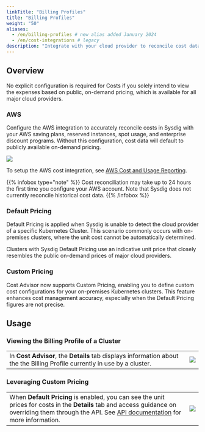 ```yaml
---
linkTitle: "Billing Profiles"
title: "Billing Profiles"
weight: "50"
aliases:
  - /en/billing-profiles # new alias added January 2024
  - /en/cost-integrations # legacy
description: "Integrate with your cloud provider to reconcile cost data with your specific costs, leverage Sysdig's Default Pricing, or define your own Pricing."
---
```


## Overview

No explicit configuration is required for Costs if you solely intend to view the expenses based on public, on-demand pricing, which is available for all major cloud providers.

### AWS

Configure the AWS integration to accurately reconcile costs in Sysdig with your AWS saving plans, reserved instances, spot usage, and enterprise discount programs. Without this configuration, cost data will default to publicly available on-demand pricing.

![](/image/cost_private_billing.png)

To setup the AWS cost integration, see [AWS Cost and Usage Reporting](/en/aws-cost-and-usage-reporting).

{{% infobox type="note" %}}
Cost reconciliation may take up to 24 hours the first time you configure your AWS account. Note that Sysdig does not currently reconcile historical cost data.
{{% /infobox %}}

### Default Pricing

Default Pricing is applied when Sysdig is unable to detect the cloud provider of a specific Kubernetes Cluster. This scenario commonly occurs with on-premises clusters, where the unit cost cannot be automatically determined.

Clusters with Sysdig Default Pricing use an indicative unit price that closely resembles the public on-demand prices of major cloud providers.

### Custom Pricing

Cost Advisor now supports Custom Pricing, enabling you to define custom cost configurations for your on-premises Kubernetes clusters. This feature enhances cost management accuracy, especially when the Default Pricing figures are not precise.

## Usage

### Viewing the Billing Profile of a Cluster

|  |  |
|--------|-----|
| In **Cost Advisor**, the **Details** tab displays information about the the Billing Profile currently in use by a cluster. | ![](/image/gke_billing_profile.png) |

### Leveraging Custom Pricing

|  |  |
|--------|-----|
| When **Default Pricing** is enabled, you can see the unit prices for costs in the **Details** tab and access guidance on overriding them through the API. See [API documentation](/en/docs/developer-tools/sysdig-api/#access-the-new-standardized-sysdig-api-documentation-using-the-regional-endpoints) for more information. | ![](/image/default-pricing.png) |

